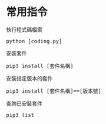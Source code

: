 # 常用指令

執行程式碼檔案
<pre>python [coding.py]</pre>

安裝套件  
<pre>pip3 install [套件名稱]</pre>

安裝指定版本的套件
<pre>pip3 install [套件名稱]==[版本號]</pre>

查詢已安裝套件  
<pre>pip3 list</pre>